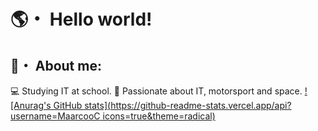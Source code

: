 # 🌎・ Hello world!
## 🧑・ About me:
💻 Studying IT at school.
🚀 Passionate about IT, motorsport and space.
[![Anurag's GitHub stats](https://github-readme-stats.vercel.app/api?username=MaarcooC icons=true&theme=radical)](https://github.com/anuraghazra/github-readme-stats)
